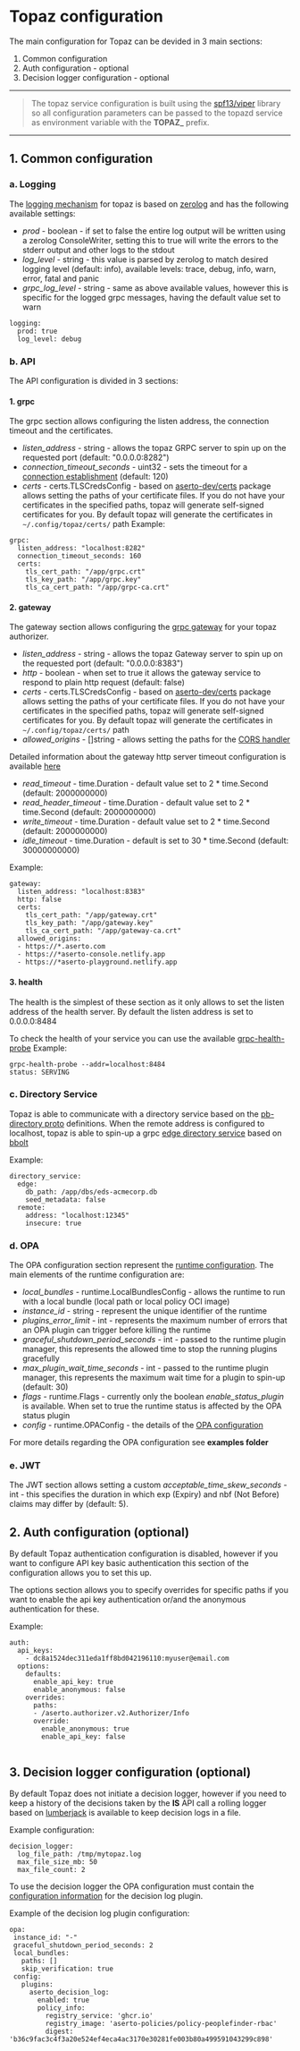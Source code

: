 # Topaz configuration
The main configuration for Topaz can be devided in 3 main sections:
1. Common configuration
2. Auth configuration - optional
3. Decision logger configuration - optional

---
> The topaz service configuration is built using the [spf13/viper](https://github.com/spf13/viper) library so all configuration parameters can be passed to the topazd service as environment variable with the **TOPAZ_** prefix. 
---

## 1. Common configuration

### a. Logging
The [logging mechanism](https://github.com/aserto-dev/logger) for topaz is based on [zerolog](https://github.com/rs/zerolog) and has the following available settings:
 - *prod* - boolean - if set to false the entire log output will be written using a zerolog ConsoleWriter, setting this to true will write the errors to the stderr output and other logs to the stdout 
 - *log_level* - string - this value is parsed by zerolog to match desired logging level (default: info), available levels: trace, debug, info, warn, error, fatal and panic
 - *grpc_log_level* - string - same as above available values, however this is specific for the logged grpc messages, having the default value set to warn

```
logging:
  prod: true
  log_level: debug
```

### b. API
The API configuration is divided in 3 sections:
#### 1. grpc
The grpc section allows configuring the listen address, the connection timeout and the certificates. 
- *listen_address* - string - allows the topaz GRPC server to spin up on the requested port (default: "0.0.0.0:8282")
- *connection_timeout_seconds* - uint32 - sets the timeout for a [connection establishment](https://pkg.go.dev/google.golang.org/grpc#ConnectionTimeout) (default: 120)
- *certs* - certs.TLSCredsConfig - based on [aserto-dev/certs](https://github.com/aserto-dev/certs) package allows setting the paths of your certificate files. If you do not have your certificates in the specified paths, topaz will generate self-signed certificates for you. By default topaz will generate the certificates in ` ~/.config/topaz/certs/` path
Example:
```
grpc:
  listen_address: "localhost:8282"
  connection_timeout_seconds: 160 
  certs:
    tls_cert_path: "/app/grpc.crt"
    tls_key_path: "/app/grpc.key"
    tls_ca_cert_path: "/app/grpc-ca.crt"
```

#### 2. gateway
The gateway section allows configuring the [grpc gateway](https://github.com/grpc-ecosystem/grpc-gateway) for your topaz authorizer. 

- *listen_address* - string - allows the topaz Gateway server to spin up on the requested port (default: "0.0.0.0:8383")
- *http* - boolean - when set to true it allows the gateway service to respond to plain http request (default: false)
- *certs* - certs.TLSCredsConfig - based on [aserto-dev/certs](https://github.com/aserto-dev/certs) package allows setting the paths of your certificate files. If you do not have your certificates in the specified paths, topaz will generate self-signed certificates for you. By default topaz will generate the certificates in ` ~/.config/topaz/certs/` path
- *allowed_origins* - []string - allows setting the paths for the [CORS handler](https://github.com/rs/cors)

Detailed information about the gateway http server timeout configuration is available [here](https://pkg.go.dev/net/http#Server)
- *read_timeout* - time.Duration - default value set to 2 * time.Second (default: 2000000000) 
- *read_header_timeout* - time.Duration - default value set to 2 * time.Second (default: 2000000000) 
- *write_timeout* - time.Duration - default value set to 2 * time.Second (default: 2000000000) 
- *idle_timeout* - time.Duration - default is set to 30 * time.Second (default: 30000000000)

Example:
```
gateway:
  listen_address: "localhost:8383"
  http: false
  certs:
    tls_cert_path: "/app/gateway.crt"
    tls_key_path: "/app/gateway.key"
    tls_ca_cert_path: "/app/gateway-ca.crt"
  allowed_origins:
  - https://*.aserto.com
  - https://*aserto-console.netlify.app
  - https://*aserto-playground.netlify.app
```

#### 3. health
The health is the simplest of these section as it only allows to set the listen address of the health server. By default the listen address is set to 0.0.0.0:8484

To check the health of your service you can use the available [grpc-health-probe](https://github.com/grpc-ecosystem/grpc-health-probe) 
Example:
```
grpc-health-probe --addr=localhost:8484
status: SERVING
```

### c. Directory Service

Topaz is able to communicate with a directory service based on the [pb-directory proto](https://github.com/aserto-dev/pb-directory) definitions. When the remote address is configured to localhost, topaz is able to spin-up a grpc [edge directory service](https://github.com/aserto-dev/go-edge-ds) based on [bbolt](https://pkg.go.dev/go.etcd.io/bbolt)

Example:
```
directory_service:
  edge:
    db_path: /app/dbs/eds-acmecorp.db
    seed_metadata: false
  remote:
    address: "localhost:12345"
    insecure: true
```

### d. OPA

The OPA configuration section represent the [runtime configuration](https://github.com/aserto-dev/runtime/blob/main/config.go). The main elements of the runtime configuration are:
- *local_bundles* - runtime.LocalBundlesConfig - allows the runtime to run with a local bundle (local path or local policy OCI image)
- *instance_id* - string - represent the unique identifier of the runtime 
- *plugins_error_limit* - int - represents the maximum number of errors that an OPA plugin can trigger before killing the runtime
- *graceful_shutdown_period_seconds* - int - passed to the runtime plugin manager, this represents the allowed time to stop the running plugins gracefully
- *max_plugin_wait_time_seconds* - int -  passed to the runtime plugin manager, this represents the maximum wait time for a plugin to spin-up (default: 30)
- *flags* - runtime.Flags - currently only the boolean *enable_status_plugin* is available. When set to true the runtime status is affected by the OPA status plugin 
- *config* - runtime.OPAConfig - the details of the [OPA configuration](https://www.openpolicyagent.org/docs/latest/configuration/)

For more details regarding the OPA configuration see **examples folder**

### e. JWT

The JWT section allows setting a custom *acceptable_time_skew_seconds* - int - this specifies the duration in which exp (Expiry) and nbf (Not Before) claims may differ by (default: 5).


## 2. Auth configuration (optional)
By default Topaz authentication configuration is disabled, however if you want to configure API key basic authentication this section of the configuration allows you to set this up. 

The options section allows you to specify overrides for specific paths if you want to enable the api key authentication or/and the anonymous authentication for these.

Example:
```
auth:
  api_keys:
    - dc8a1524dec311eda1ff8bd042196110:myuser@email.com
  options:
    defaults:
      enable_api_key: true
      enable_anonymous: false
    overrides:
      paths:
      - /aserto.authorizer.v2.Authorizer/Info
      override:
        enable_anonymous: true
        enable_api_key: false
    
```

## 3. Decision logger configuration (optional)

By default Topaz does not initiate a decision logger, however if you need to keep a history of the decisions taken by the **IS** API call a rolling logger based on [lumberjack](https://github.com/natefinch/lumberjack) is available to keep decision logs in a file.

Example configuration:
```
decision_logger:
  log_file_path: /tmp/mytopaz.log
  max_file_size_mb: 50
  max_file_count: 2
```

To use the decision logger the OPA configuration must contain the [configuration information](https://github.com/aserto-dev/topaz/blob/main/decision_log/plugin/plugin.go#L23) for the decision log plugin.

Example of the decision log plugin configuration:
```
opa:
 instance_id: "-"
 graceful_shutdown_period_seconds: 2
 local_bundles:
   paths: []
   skip_verification: true
 config:
   plugins:
     aserto_decision_log:
       enabled: true 
       policy_info:
         registry_service: 'ghcr.io'
         registry_image: 'aserto-policies/policy-peoplefinder-rbac'
         digest: 'b36c9fac3c4f3a20e524ef4eca4ac3170e30281fe003b80a499591043299c898'
```